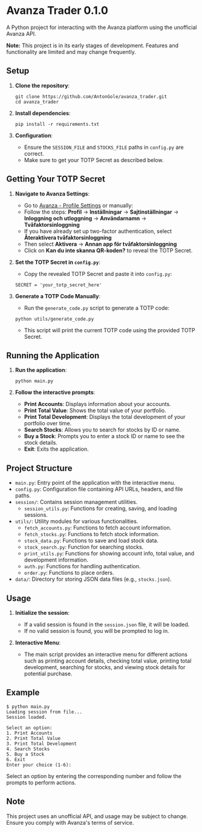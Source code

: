 # Avanza Trader 0.1.0

A Python project for interacting with the Avanza platform using the unofficial Avanza API. 

**Note:** This project is in its early stages of development. Features and functionality are limited and may change frequently.

## Setup

1. **Clone the repository**:
    ```
    git clone https://github.com/AntonGole/avanza_trader.git
    cd avanza_trader
    ```

2. **Install dependencies**:
    ```
    pip install -r requirements.txt
    ```

3. **Configuration**:
    - Ensure the `SESSION_FILE` and `STOCKS_FILE` paths in `config.py` are correct.
    - Make sure to get your TOTP Secret as described below.

## Getting Your TOTP Secret

1. **Navigate to Avanza Settings**:
    - Go to [Avanza - Profile Settings](https://www.avanza.se/min-profil/installningar/sajtinstallningar.html/inloggning/anvandarnamn) or manually:
    - Follow the steps: **Profil** -> **Inställningar** -> **Sajtinställningar** -> **Inloggning och utloggning** -> **Användarnamn** -> **Tvåfaktorsinloggning**
    - If you have already set up two-factor authentication, select **Återaktivera tvåfaktorsinloggning**
    - Then select **Aktivera** -> **Annan app för tvåfaktorsinloggning**
    - Click on **Kan du inte skanna QR-koden?** to reveal the TOTP Secret.

2. **Set the TOTP Secret in `config.py`**:
    - Copy the revealed TOTP Secret and paste it into `config.py`:
    ```
    SECRET = 'your_totp_secret_here'
    ```

3. **Generate a TOTP Code Manually**:
    - Run the `generate_code.py` script to generate a TOTP code:
    ```
    python utils/generate_code.py
    ```
    - This script will print the current TOTP code using the provided TOTP Secret.


## Running the Application

1. **Run the application**:
    ```
    python main.py
    ```

2. **Follow the interactive prompts**:
    - **Print Accounts**: Displays information about your accounts.
    - **Print Total Value**: Shows the total value of your portfolio.
    - **Print Total Development**: Displays the total development of your portfolio over time.
    - **Search Stocks**: Allows you to search for stocks by ID or name.
    - **Buy a Stock**: Prompts you to enter a stock ID or name to see the stock details.
    - **Exit**: Exits the application.

## Project Structure

- `main.py`: Entry point of the application with the interactive menu.
- `config.py`: Configuration file containing API URLs, headers, and file paths.
- `session/`: Contains session management utilities.
    - `session_utils.py`: Functions for creating, saving, and loading sessions.
- `utils/`: Utility modules for various functionalities.
    - `fetch_accounts.py`: Functions to fetch account information.
    - `fetch_stocks.py`: Functions to fetch stock information.
    - `stock_data.py`: Functions to save and load stock data.
    - `stock_search.py`: Function for searching stocks.
    - `print_utils.py`: Functions for showing account info, total value, and development information.
    - `auth.py`: Functions for handling authentication.
    - `order.py`: Functions to place orders.
- `data/`: Directory for storing JSON data files (e.g., `stocks.json`).

## Usage

1. **Initialize the session**:
    - If a valid session is found in the `session.json` file, it will be loaded.
    - If no valid session is found, you will be prompted to log in.

2. **Interactive Menu**:
    - The main script provides an interactive menu for different actions such as printing account details, checking total value, printing total development, searching for stocks, and viewing stock details for potential purchase.

## Example

```
$ python main.py
Loading session from file...
Session loaded.

Select an option:
1. Print Accounts
2. Print Total Value
3. Print Total Development
4. Search Stocks
5. Buy a Stock
6. Exit
Enter your choice (1-6):
```

Select an option by entering the corresponding number and follow the prompts to perform actions.

## Note

This project uses an unofficial API, and usage may be subject to change. Ensure you comply with Avanza's terms of service.
